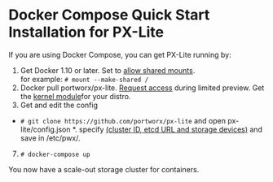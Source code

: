 
# Docker Compose Quick Start Installation for PX-Lite
If you are using Docker Compose, you can get PX-Lite running by:
 1. Get Docker 1.10 or later. Set to [allow shared mounts](https://github.com/docker/docker/issues/19625).  
   for example: `# mount --make-shared /`
 2. Docker pull portworx/px-lite. [Request access](https://docs.google.com/a/portworx.com/forms/d/1iAhxyIvcDQW7tdrX6UkpjXd5KN9LnWA8UE25n70C-RQ/) during limited preview. 
   Get the [kernel module](https://github.com/portworx/px-lite/blob/master/README.md#kernel-module-for-distros-temporary-requirement)for your distro. 
 3. Get and edit the config
   * `# git clone https://github.com/portworx/px-lite` and open px-lite/config.json 
   *. specify [(cluster ID, etcd URL and storage devices)](https://github.com/portworx/px-lite/blob/master/install_run_ubuntu.md#step-4-edit-the-json-configuration) and save in /etc/pwx/. 
7. `# docker-compose up`

You now have a scale-out storage cluster for containers.
